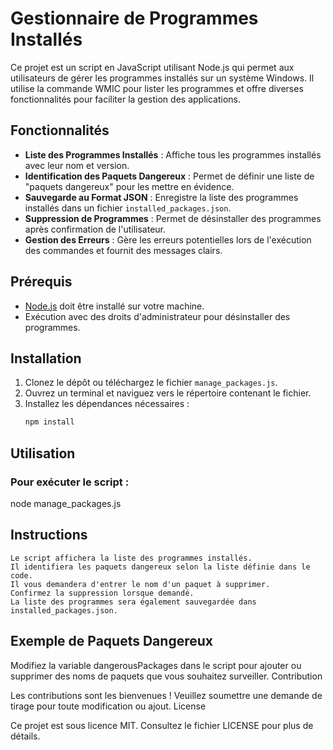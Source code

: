 # Gestionnaire de Programmes Installés

Ce projet est un script en JavaScript utilisant Node.js qui permet aux utilisateurs de gérer les programmes installés sur un système Windows. Il utilise la commande WMIC pour lister les programmes et offre diverses fonctionnalités pour faciliter la gestion des applications.

## Fonctionnalités

- **Liste des Programmes Installés** : Affiche tous les programmes installés avec leur nom et version.
- **Identification des Paquets Dangereux** : Permet de définir une liste de "paquets dangereux" pour les mettre en évidence.
- **Sauvegarde au Format JSON** : Enregistre la liste des programmes installés dans un fichier `installed_packages.json`.
- **Suppression de Programmes** : Permet de désinstaller des programmes après confirmation de l'utilisateur.
- **Gestion des Erreurs** : Gère les erreurs potentielles lors de l'exécution des commandes et fournit des messages clairs.

## Prérequis

- [Node.js](https://nodejs.org/) doit être installé sur votre machine.
- Exécution avec des droits d'administrateur pour désinstaller des programmes.

## Installation

1. Clonez le dépôt ou téléchargez le fichier `manage_packages.js`.
2. Ouvrez un terminal et naviguez vers le répertoire contenant le fichier.
3. Installez les dépendances nécessaires :
   ```bash
   npm install
   
## Utilisation
   
### Pour exécuter le script :
   
   node manage_packages.js

## Instructions

    Le script affichera la liste des programmes installés.
    Il identifiera les paquets dangereux selon la liste définie dans le code.
    Il vous demandera d'entrer le nom d'un paquet à supprimer.
    Confirmez la suppression lorsque demandé.
    La liste des programmes sera également sauvegardée dans installed_packages.json.

## Exemple de Paquets Dangereux

Modifiez la variable dangerousPackages dans le script pour ajouter ou supprimer des noms de paquets que vous souhaitez surveiller.
Contribution

Les contributions sont les bienvenues ! Veuillez soumettre une demande de tirage pour toute modification ou ajout.
License

Ce projet est sous licence MIT. Consultez le fichier LICENSE pour plus de détails.